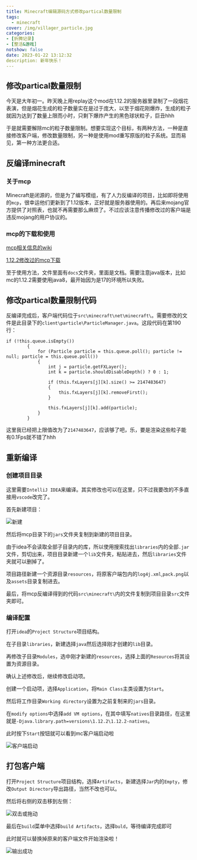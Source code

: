 ```yaml
---
title: Minecraft编辑源码方式修改partical数量限制
tags:
  - minecraft
cover: /img/villager_particle.jpg
categories:
- [折腾记录]
- [整活&游戏]
notshow: false
date: 2023-01-22 13:12:32
description: 新年快乐！
---
```

## 修改partical数量限制
今天是大年初一。昨天晚上用replay这个mod在1.12.2的服务器里录制了一段烟花表演，但是烟花生成的粒子数量实在是过于庞大，以至于烟花刚爆炸，生成的粒子就因为达到了数量上限而小时，只剩下爆炸产生的黑色球状粒子，巨丑hhh

于是就需要解除mc的粒子数量限制。想要实现这个目标，有两种方法，一种是直接修改客户端，修改数量限制，另一种是使用mod重写原版的粒子系统。显而易见，第一种方法更合适。

## 反编译minecraft
### 关于mcp
Minecraft是闭源的，但是为了编写模组，有了人力反编译的项目，比如即将使用的`mcp`，很幸运他们更新到了1.12版本，正好就是服务器使用的。再后来mojang官方提供了对照表，也就不再需要那么麻烦了。不过应该注意传播修改过的客户端是违反mojang的用户协议的。
### mcp的下载和使用
[mcp相关信息的wiki](https://minecraft.fandom.com/zh/wiki/%E8%BE%85%E5%8A%A9%E7%A8%8B%E5%BA%8F%E4%B8%8E%E7%BC%96%E8%BE%91%E5%99%A8/Mod_Coder_Pack#%E9%93%BE%E6%8E%A5)

[1.12.2修改过的mcp下载](https://cr.triority.cn/f/VETK/mc-1.12.2-source_files-master.zip)

至于使用方法，文件里面有`docs`文件夹，里面是文档。需要注意java版本，比如mc的1.12.2需要使用java8，最开始因为是17的环境所以失败。

## 修改partical数量限制代码
反编译完成后，客户端代码位于`src\minecraft\net\minecraft\`。需要修改的文件是此目录下的`client\particle\ParticleManager.java`。这段代码在第190行：
```
if (!this.queue.isEmpty())
        {
            for (Particle particle = this.queue.poll(); particle != null; particle = this.queue.poll())
            {
                int j = particle.getFXLayer();
                int k = particle.shouldDisableDepth() ? 0 : 1;

                if (this.fxLayers[j][k].size() >= 2147483647)
                {
                    this.fxLayers[j][k].removeFirst();
                }

                this.fxLayers[j][k].add(particle);
            }
        }
```
这里我已经把上限值改为了`2147483647`，应该够了吧，乐，要是渲染这些粒子能有0.1Fps就不错了hhh

## 重新编译
### 创建项目目录
这里需要`IntelliJ IDEA`来编译。其实修改也可以在这里，只不过我要改的不多直接用`vscode`改完了。

首先新建项目：

![新建](QQ截图20230122150214.png)

然后将mcp目录下的`jars`文件夹复制到新建的项目目录。

由于idea不会读取全部子目录内的库，所以使用搜索找出`libraries`内的全部`.jar`文件，剪切出来，项目目录新建一个`lib`文件夹，粘贴进去，然后`libraries`文件夹就可以删掉了。

项目路径新建一个资源目录`resources`，将原客户端包内的`log4j.xml`,`pack.png`以及`assets`目录复制进去。

最后，将mcp反编译得到的代码`src\minecraft\`内的文件复制到项目目录`src`文件夹即可。

### 编译配置
打开`idea`的`Project Structure`项目结构。

在子目录`libraries`，新建选择`java`然后选择刚才创建的`lib`目录。

再修改子目录`Modules`，选中刚才新建的`resources`，选择上面的`Resources`将其设置为资源目录。

确认上述修改后，继续修改启动项。

创建一个启动项，选择`Application`，将`Main Class`主类设置为`Start`。

然后将工作目录`Working directory`设置为之前复制来的`jars`目录。

在`modify options`中选择`add VM options`，在其中填写`natives`目录路径，在这里就是`-Djava.library.path=versions\1.12.2\1.12.2-natives`。

此时按下`Start`按钮就可以看到mc客户端启动啦

![客户端启动](QQ截图20230122161722.png)

## 打包客户端
打开`Project Structure`项目结构，选择`Artifacts`，新建选择`Jar`内的`Empty`，修改`Output Directory`导出路径，当然不改也可以。

然后将右侧的双击移到左侧：

![双击或拖动](QQ截图20230122162554.png)

最后在`build`菜单中选择`build Artifacts`，选择`buld`，等待编译完成即可

此时就可以替换掉原来的客户端文件开始渲染啦！

![输出成功](QQ截图20230122163156.png)